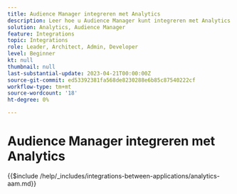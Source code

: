 ```yaml
---
title: Audience Manager integreren met Analytics
description: Leer hoe u Audience Manager kunt integreren met Analytics.
solution: Analytics, Audience Manager
feature: Integrations
topic: Integrations
role: Leader, Architect, Admin, Developer
level: Beginner
kt: null
thumbnail: null
last-substantial-update: 2023-04-21T00:00:00Z
source-git-commit: ed53392381fa568de8230288e6b85c87540222cf
workflow-type: tm+mt
source-wordcount: '18'
ht-degree: 0%

---
```



# Audience Manager integreren met Analytics

{{$include /help/_includes/integrations-between-applications/analytics-aam.md}}
